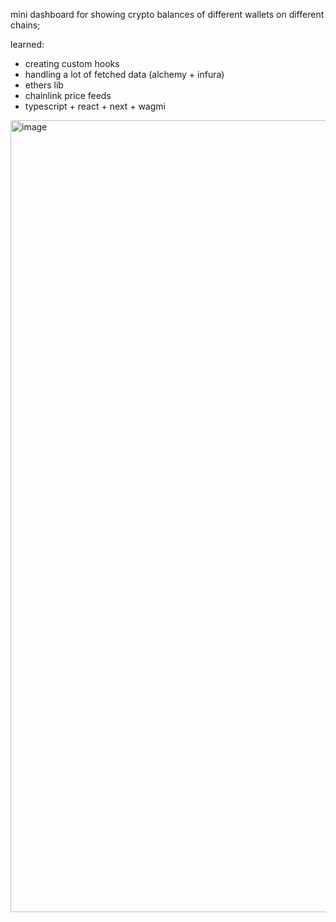 mini dashboard for showing crypto balances of different wallets on different chains;


learned:
- creating custom hooks
- handling a lot of fetched data (alchemy + infura)
- ethers lib
- chainlink price feeds
- typescript + react + next + wagmi

<img width="1267" alt="image" src="https://github.com/0xStoff/crypto-dashboard/assets/67320949/b8705947-8aca-4986-b2f9-0a82b4e682f5">
